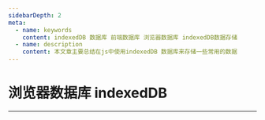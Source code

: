 ```yaml
---
sidebarDepth: 2
meta:
  - name: keywords
    content: indexedDB 数据库 前端数据库 浏览器数据库 indexedDB数据存储
  - name: description
    content: 本文章主要总结在js中使用indexedDB 数据库来存储一些常用的数据
---
```


# 浏览器数据库 indexedDB

---




